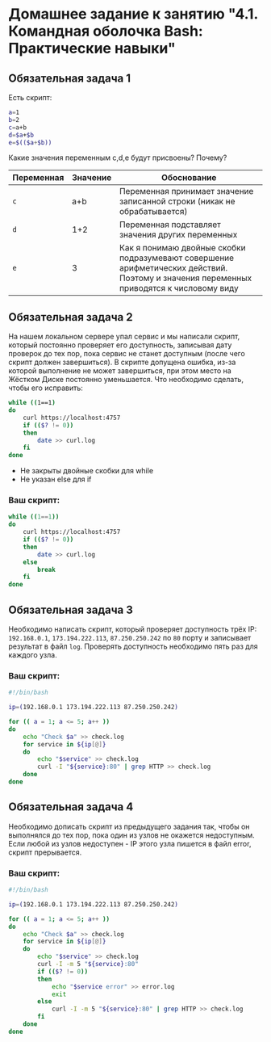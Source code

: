 # Домашнее задание к занятию "4.1. Командная оболочка Bash: Практические навыки"

## Обязательная задача 1

Есть скрипт:
```bash
a=1
b=2
c=a+b
d=$a+$b
e=$(($a+$b))
```

Какие значения переменным c,d,e будут присвоены? Почему?

| Переменная  | Значение | Обоснование |
| ------------- | ------------- | ------------- |
| `c`  | a+b  | Переменная принимает значение записанной строки (никак не обрабатывается) |
| `d`  | 1+2  | Переменная подставляет значения других переменных |
| `e`  | 3  | Как я понимаю двойные скобки подразумевают совершение арифметических действий. Поэтому и значения переменных приводятся к числовому виду |


## Обязательная задача 2
На нашем локальном сервере упал сервис и мы написали скрипт, который постоянно проверяет его доступность, записывая дату проверок до тех пор, пока сервис не станет доступным (после чего скрипт должен завершиться). В скрипте допущена ошибка, из-за которой выполнение не может завершиться, при этом место на Жёстком Диске постоянно уменьшается. Что необходимо сделать, чтобы его исправить:
```bash
while ((1==1)
do
	curl https://localhost:4757
	if (($? != 0))
	then
		date >> curl.log
	fi
done
```
- Не закрыты двойные скобки для while
- Не указан else для if

### Ваш скрипт:
```bash
while ((1==1))
do
	curl https://localhost:4757
	if (($? != 0))
	then
		date >> curl.log
	else
		break
	fi
done
```

## Обязательная задача 3
Необходимо написать скрипт, который проверяет доступность трёх IP: `192.168.0.1`, `173.194.222.113`, `87.250.250.242` по `80` порту и записывает результат в файл `log`. Проверять доступность необходимо пять раз для каждого узла.

### Ваш скрипт:
```bash
#!/bin/bash

ip=(192.168.0.1 173.194.222.113 87.250.250.242)

for (( a = 1; a <= 5; a++ ))
do
	echo "Check $a" >> check.log
	for service in ${ip[@]}
	do
		echo "$service" >> check.log
		curl -I "${service}:80" | grep HTTP >> check.log
	done
done
```

## Обязательная задача 4
Необходимо дописать скрипт из предыдущего задания так, чтобы он выполнялся до тех пор, пока один из узлов не окажется недоступным. Если любой из узлов недоступен - IP этого узла пишется в файл error, скрипт прерывается.

### Ваш скрипт:

```bash
#!/bin/bash

ip=(192.168.0.1 173.194.222.113 87.250.250.242)

for (( a = 1; a <= 5; a++ ))
do
	echo "Check $a" >> check.log
	for service in ${ip[@]}
	do
		echo "$service" >> check.log
		curl -I -m 5 "${service}:80"
		if (($? != 0))
		then
			echo "$service error" >> error.log
			exit
		else
			curl -I -m 5 "${service}:80" | grep HTTP >> check.log
		fi
	done
done
```

